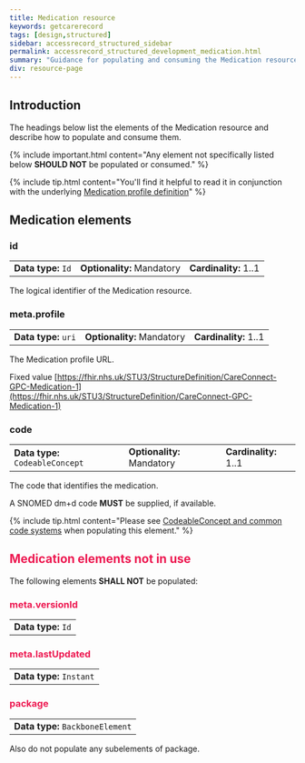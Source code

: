 ```yaml
---
title: Medication resource
keywords: getcarerecord
tags: [design,structured]
sidebar: accessrecord_structured_sidebar
permalink: accessrecord_structured_development_medication.html
summary: "Guidance for populating and consuming the Medication resource"
div: resource-page
---
```


## Introduction ##

The headings below list the elements of the Medication resource and describe how to populate and consume them.

{% include important.html content="Any element not specifically listed below **SHOULD NOT** be populated or consumed." %}

{% include tip.html content="You'll find it helpful to read it in conjunction with the underlying [Medication profile definition](https://fhir.nhs.uk/STU3/StructureDefinition/CareConnect-GPC-Medication-1/_history/1.2)" %} 

## Medication elements ##

### id ###

<table class='resource-attributes'>
  <tr>
    <td><b>Data type:</b> <code>Id</code></td>
    <td><b>Optionality:</b> Mandatory</td>
    <td><b>Cardinality:</b> 1..1</td>
  </tr>
</table>

The logical identifier of the Medication resource.

### meta.profile ###

<table class='resource-attributes'>
  <tr>
    <td><b>Data type:</b> <code>uri</code></td>
    <td><b>Optionality:</b> Mandatory</td>
    <td><b>Cardinality:</b> 1..1</td>
  </tr>
</table>

The Medication profile URL.

Fixed value [https://fhir.nhs.uk/STU3/StructureDefinition/CareConnect-GPC-Medication-1](https://fhir.nhs.uk/STU3/StructureDefinition/CareConnect-GPC-Medication-1)

### code ###

<table class='resource-attributes'>
  <tr>
    <td><b>Data type:</b> <code>CodeableConcept</code></td>
    <td><b>Optionality:</b> Mandatory</td>
    <td><b>Cardinality:</b> 1..1</td>
  </tr>
</table>

The code that identifies the medication.

A SNOMED dm+d code **MUST** be supplied, if available.

{% include tip.html content="Please see [CodeableConcept and common code systems](accessrecord_structured_development_resources_overview.html#codeableconcept-and-common-code-and-identifier-systems) when populating this element." %}

<h2 style="color:#ED1951;">Medication elements <b>not in use</b></h2>

The following elements **SHALL NOT** be populated:

<h3 style="color:#ED1951;">meta.versionId</h3>

<table class='resource-attributes'>
  <tr>
    <td><b>Data type:</b> <code>Id</code></td>
  </tr>
</table>

<h3 style="color:#ED1951;">meta.lastUpdated</h3>

<table class='resource-attributes'>
  <tr>
    <td><b>Data type:</b> <code>Instant</code></td>
  </tr>
</table>

<h3 style="color:#ED1951;">package</h3>

<table class='resource-attributes'>
  <tr>
    <td><b>Data type:</b> <code>BackboneElement</code></td>
  </tr>
</table>

Also do not populate any subelements of package.
